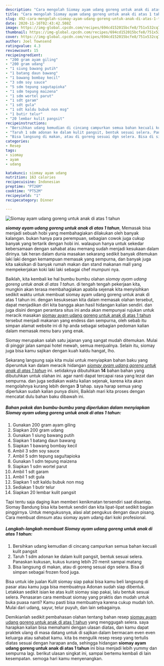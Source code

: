 ```yaml
---
description: "Cara mengolah Siomay ayam udang goreng untuk anak di atas 1 tahun yang praktis"
title: "Cara mengolah Siomay ayam udang goreng untuk anak di atas 1 tahun yang praktis"
slug: 492-cara-mengolah-siomay-ayam-udang-goreng-untuk-anak-di-atas-1-tahun-yang-praktis
date: 2020-11-16T02:43:42.508Z
image: https://img-global.cpcdn.com/recipes/694cd152015bcfe8/751x532cq70/siomay-ayam-udang-goreng-untuk-anak-di-atas-1-tahun-foto-resep-utama.jpg
thumbnail: https://img-global.cpcdn.com/recipes/694cd152015bcfe8/751x532cq70/siomay-ayam-udang-goreng-untuk-anak-di-atas-1-tahun-foto-resep-utama.jpg
cover: https://img-global.cpcdn.com/recipes/694cd152015bcfe8/751x532cq70/siomay-ayam-udang-goreng-untuk-anak-di-atas-1-tahun-foto-resep-utama.jpg
author: Joel Townsend
ratingvalue: 4.3
reviewcount: 15
recipeingredient:
- "200 gram ayam giling"
- "200 gram udang"
- "1 siung bawang putih"
- "1 batang daun bawang"
- "1 bawang bombay kecil"
- "3 sdm soy sauce"
- "5 sdm tepung sagutapioka"
- "1 sdm tepung maizena"
- "1 sdm wortel parut"
- "1 sdt garam"
- "1 sdt gula"
- "1 sdt kaldu bubuk non msg"
- "1 butir telur"
- "20 lembar kulit pangsit"
recipeinstructions:
- "Bersihkan udang kemudian di cincang campurkan semua bahan kecuali kulit pangsit"
- "Taruh 1 sdm adonan ke dalam kulit pangsit, bentuk sesuai selera. Panaskan kukusan, kukus kurang lebih 20 menit sampai matang"
- "Bisa langsung di makan, atau di goreng sesuai dgn selera. Bisa di simpan sebagai frozen food juga."
categories:
- Resep
tags:
- siomay
- ayam
- udang

katakunci: siomay ayam udang 
nutrition: 163 calories
recipecuisine: Indonesian
preptime: "PT26M"
cooktime: "PT52M"
recipeyield: "1"
recipecategory: Dinner

---
```



![Siomay ayam udang goreng untuk anak di atas 1 tahun](https://img-global.cpcdn.com/recipes/694cd152015bcfe8/751x532cq70/siomay-ayam-udang-goreng-untuk-anak-di-atas-1-tahun-foto-resep-utama.jpg)

<b><i>siomay ayam udang goreng untuk anak di atas 1 tahun</i></b>, Memasak bisa menjadi sebuah hobi yang membahagiakan dilakukan oleh banyak kalangan. bukan hanya para perempuan, sebagian cowok juga cukup banyak yang tertarik dengan hobi ini. walaupun hanya untuk sekedar kebersamaan dengan sahabat atau memang sudah menjadi kesukaan dalam dirinya. tak heran dalam dunia masakan sekarang sedikit banyak ditemukan laki laki dengan kemampuan memasak yang sempurna, dan banyak juga kita saksikan di banyak rumah makan dan stand makanan mall yang mempekerjakan koki laki laki sebagai chef mumpuni nya.

Baiklah, kita kembali ke hal bumbu bumbu olahan <i>siomay ayam udang goreng untuk anak di atas 1 tahun</i>. di tengah tengah pekerjaan kita, mungkin akan terasa membahagiakan apabila sejenak kita menyisihkan sedikit waktu untuk membuat siomay ayam udang goreng untuk anak di atas 1 tahun ini. dengan kesuksesan kita dalam memasak olahan tersebut, dapat menjadikan diri kita bangga akan hasil hidangan kalian sendiri. dan juga disini dengan perantara situs ini anda akan mempunyai rujukan untuk meracik masakan <u>siomay ayam udang goreng untuk anak di atas 1 tahun</u> tersebut menjadi makanan yang endess dan sempurna, oleh sebab itu simpan alamat website ini di hp anda sebagai sebagian pedoman kalian dalam memasak menu baru yang enak.

Siomay merupakan salah satu jajanan yang sangat mudah ditemukan. Mulai di pinggir jalan sampai hotel mewah, semua menjualnya. Selain itu, siomay juga bisa kamu sajikan dengan kuah kaldu hangat, lho.


Sekarang langsung saja kita mulai untuk menyiapkan bahan baku yang diperuntuk kan dalam meracik hidangan <u><i>siomay ayam udang goreng untuk anak di atas 1 tahun</i></u> ini. setidaknya dibutuhkan <b>14</b> bahan bahan yang dibutuhkan untuk olahan ini. agar nanti dapat tercapai rasa yang lezat dan sempurna. dan juga sediakan waktu kalian sejenak, karena kita akan mengolahnya kurang lebih dengan <b>3</b> tahap. saya harap semua yang diperlukan sudah kalian punya disini, Baiklah mari kita proses dengan mencatat dulu bahan baku dibawah ini.

<!--inarticleads1-->

##### Bahan pokok dan bumbu-bumbu yang diperlukan dalam menyiapkan Siomay ayam udang goreng untuk anak di atas 1 tahun:

1. Gunakan 200 gram ayam giling
1. Siapkan 200 gram udang
1. Gunakan 1 siung bawang putih
1. Siapkan 1 batang daun bawang
1. Siapkan 1 bawang bombay kecil
1. Ambil 3 sdm soy sauce
1. Ambil 5 sdm tepung sagu/tapioka
1. Gunakan 1 sdm tepung maizena
1. Siapkan 1 sdm wortel parut
1. Ambil 1 sdt garam
1. Ambil 1 sdt gula
1. Siapkan 1 sdt kaldu bubuk non msg
1. Sediakan 1 butir telur
1. Siapkan 20 lembar kulit pangsit


Tapi tentu saja daging ikan memberi kenikmatan tersendiri saat disantap. Siomay Bandung bisa kita bentuk sendiri dan kita lipat-lipat sedikit bagian pinggirnya. Untuk mengukusnya, alasi alat pengukus dengan daun pisang. Cara membuat dimsum atau siomay ayam udang dari koki profesional. 

<!--inarticleads2-->

##### Langkah-langkah membuat Siomay ayam udang goreng untuk anak di atas 1 tahun:

1. Bersihkan udang kemudian di cincang campurkan semua bahan kecuali kulit pangsit
1. Taruh 1 sdm adonan ke dalam kulit pangsit, bentuk sesuai selera. Panaskan kukusan, kukus kurang lebih 20 menit sampai matang
1. Bisa langsung di makan, atau di goreng sesuai dgn selera. Bisa di simpan sebagai frozen food juga.


Bisa untuk ide jualan Kulit siomay siap pakai bisa kamu beli langsung di pasar atau kamu juga bisa membuatnya Adonan sudah siap dibentuk. Letakkan sedikit isian ke atas kulit siomay siap pakai, lalu bentuk sesuai selera. Penasaran cara membuat siomay yang praktis dan mudah untuk buka puasa nanti? Kamu pasti bisa membuatnya karena cukup mudah loh. Mulai dari udang, sayur, telur puyuh, dan lain sebagainya. 

Demikianlah sedikit pembahasan olahan tentang bahan resep <u>siomay ayam udang goreng untuk anak di atas 1 tahun</u> yang menggugah selera. saya harapkan kalian bisa memahami dengan ulasan diatas, dan kamu dapat praktek ulang di masa datang untuk di sajikan dalam bermacam even even keluarga atau sahabat kamu. kita bs mengulik resep resep yang tertulis diatas sesuai dengan harapan anda, sehingga hidangan <b>siomay ayam udang goreng untuk anak di atas 1 tahun</b> ini bisa menjadi lebih yummy dan sempurna lagi. berikut ulasan singkat ini, sampai bertemu kembali di lain kesempatan. semoga hari kamu menyenangkan.
